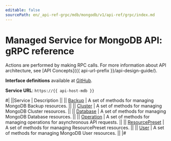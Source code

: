 ```yaml
---
editable: false
sourcePath: en/_api-ref-grpc/mdb/mongodb/v1/api-ref/grpc/index.md
---
```


# Managed Service for MongoDB API: gRPC reference

Actions are performed by making RPC calls. For more information about API architecture, see [API Concepts]({{ api-url-prefix }}/api-design-guide/).

**Interface definitions** available at [GitHub](https://github.com/yandex-cloud/cloudapi/tree/master/yandex/cloud/mdb/mongodb/v1).

**Service URL**: `https://{{ api-host-mdb }}`

#|
||Service | Description ||
|| [Backup](Backup/index.md) | A set of methods for managing MongoDB Backup resources. ||
|| [Cluster](Cluster/index.md) | A set of methods for managing MongoDB Cluster resources. ||
|| [Database](Database/index.md) | A set of methods for managing MongoDB Database resources. ||
|| [Operation](Operation/index.md) | A set of methods for managing operations for asynchronous API requests. ||
|| [ResourcePreset](ResourcePreset/index.md) | A set of methods for managing ResourcePreset resources. ||
|| [User](User/index.md) | A set of methods for managing MongoDB User resources. ||
|#